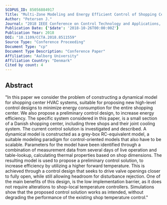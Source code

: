 ```yaml
---
SCOPUS_ID: 85056884917
Title: "Multi-Zone Modeling and Energy Efficient Control of Shopping Center Cooling"
Author: "Petersen J."
Journal: "2018 IEEE Conference on Control Technology and Applications, CCTA 2018"
Publication Date: {'$date': '2018-10-26T00:00:00Z'}
Publication Year: 2018
DOI: "10.1109/CCTA.2018.8511559"
Source Type: "Conference Proceeding"
Document Type: "cp"
Document Type Description: "Conference Paper"
Affiliation: "Aalborg University"
Affiliation Country: "Denmark"
Cited by count: 4
---
```


## Abstract
"In this paper we consider the problem of constructing a dynamical model for shopping center HVAC systems, suitable for proposing new high-level control designs to minimize energy consumption for the entire shopping center. We also propose a preliminary control design, to increase energy efficiency. The specific system considered in this paper, is a small section of a Danish shopping center, including three shops and their joint cooling system. The current control solution is investigated and described. A dynamical model is constructed as a grey-box RC-equivalent model, a suitable modeling paradigm for control-oriented models that also have to be scalable. Parameters for the model have been identified through a combination of measurement data from several days of live operation and table-lookup, calculating thermal properties based on shop dimensions. The resulting model is used to propose a preliminary control solution, to increase efficiency by utilizing a higher forward temperature. This is achieved through a control design that seeks to drive valve openings closer to fully open, while still allowing headroom for disturbance rejection. One of the main benefits of this design, is the low implementation barrier, as it does not require alterations to shop-local temperature controllers. Simulations show that the proposed control solution works as intended, without degrading the performance of the existing shop temperature control."
